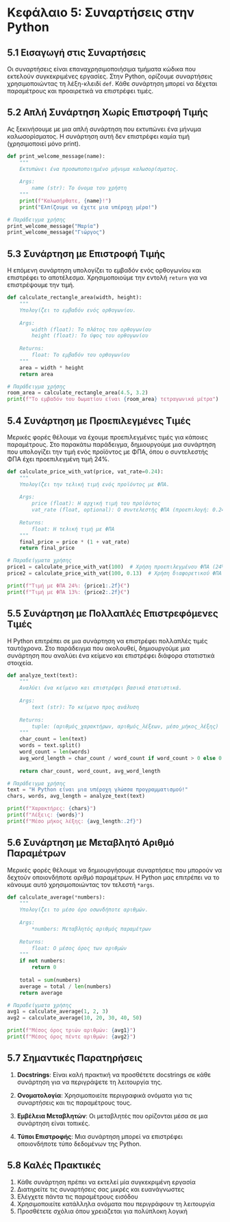 # Κεφάλαιο 5: Συναρτήσεις στην Python

## 5.1 Εισαγωγή στις Συναρτήσεις

Οι συναρτήσεις είναι επαναχρησιμοποιήσιμα τμήματα κώδικα που εκτελούν συγκεκριμένες εργασίες. Στην Python, ορίζουμε συναρτήσεις χρησιμοποιώντας τη λέξη-κλειδί `def`. Κάθε συνάρτηση μπορεί να δέχεται παραμέτρους και προαιρετικά να επιστρέφει τιμές.

## 5.2 Απλή Συνάρτηση Χωρίς Επιστροφή Τιμής

Ας ξεκινήσουμε με μια απλή συνάρτηση που εκτυπώνει ένα μήνυμα καλωσορίσματος. Η συνάρτηση αυτή δεν επιστρέφει καμία τιμή (χρησιμοποιεί μόνο print).

```python
def print_welcome_message(name):
    """
    Εκτυπώνει ένα προσωποποιημένο μήνυμα καλωσορίσματος.
    
    Args:
        name (str): Το όνομα του χρήστη
    """
    print(f"Καλωσήρθατε, {name}!")
    print("Ελπίζουμε να έχετε μια υπέροχη μέρα!")

# Παράδειγμα χρήσης
print_welcome_message("Μαρία")
print_welcome_message("Γιώργος")
```

## 5.3 Συνάρτηση με Επιστροφή Τιμής

Η επόμενη συνάρτηση υπολογίζει το εμβαδόν ενός ορθογωνίου και επιστρέφει το αποτέλεσμα. Χρησιμοποιούμε την εντολή `return` για να επιστρέψουμε την τιμή.

```python
def calculate_rectangle_area(width, height):
    """
    Υπολογίζει το εμβαδόν ενός ορθογωνίου.
    
    Args:
        width (float): Το πλάτος του ορθογωνίου
        height (float): Το ύψος του ορθογωνίου
    
    Returns:
        float: Το εμβαδόν του ορθογωνίου
    """
    area = width * height
    return area

# Παράδειγμα χρήσης
room_area = calculate_rectangle_area(4.5, 3.2)
print(f"Το εμβαδόν του δωματίου είναι {room_area} τετραγωνικά μέτρα")
```

## 5.4 Συνάρτηση με Προεπιλεγμένες Τιμές

Μερικές φορές θέλουμε να έχουμε προεπιλεγμένες τιμές για κάποιες παραμέτρους. Στο παρακάτω παράδειγμα, δημιουργούμε μια συνάρτηση που υπολογίζει την τιμή ενός προϊόντος με ΦΠΑ, όπου ο συντελεστής ΦΠΑ έχει προεπιλεγμένη τιμή 24%.

```python
def calculate_price_with_vat(price, vat_rate=0.24):
    """
    Υπολογίζει την τελική τιμή ενός προϊόντος με ΦΠΑ.
    
    Args:
        price (float): Η αρχική τιμή του προϊόντος
        vat_rate (float, optional): Ο συντελεστής ΦΠΑ (προεπιλογή: 0.24)
    
    Returns:
        float: Η τελική τιμή με ΦΠΑ
    """
    final_price = price * (1 + vat_rate)
    return final_price

# Παραδείγματα χρήσης
price1 = calculate_price_with_vat(100)  # Χρήση προεπιλεγμένου ΦΠΑ (24%)
price2 = calculate_price_with_vat(100, 0.13)  # Χρήση διαφορετικού ΦΠΑ (13%)

print(f"Τιμή με ΦΠΑ 24%: {price1:.2f}€")
print(f"Τιμή με ΦΠΑ 13%: {price2:.2f}€")
```

## 5.5 Συνάρτηση με Πολλαπλές Επιστρεφόμενες Τιμές

Η Python επιτρέπει σε μια συνάρτηση να επιστρέφει πολλαπλές τιμές ταυτόχρονα. Στο παράδειγμα που ακολουθεί, δημιουργούμε μια συνάρτηση που αναλύει ένα κείμενο και επιστρέφει διάφορα στατιστικά στοιχεία.

```python
def analyze_text(text):
    """
    Αναλύει ένα κείμενο και επιστρέφει βασικά στατιστικά.
    
    Args:
        text (str): Το κείμενο προς ανάλυση
    
    Returns:
        tuple: (αριθμός_χαρακτήρων, αριθμός_λέξεων, μέσο_μήκος_λέξης)
    """
    char_count = len(text)
    words = text.split()
    word_count = len(words)
    avg_word_length = char_count / word_count if word_count > 0 else 0
    
    return char_count, word_count, avg_word_length

# Παράδειγμα χρήσης
text = "Η Python είναι μια υπέροχη γλώσσα προγραμματισμού!"
chars, words, avg_length = analyze_text(text)

print(f"Χαρακτήρες: {chars}")
print(f"Λέξεις: {words}")
print(f"Μέσο μήκος λέξης: {avg_length:.2f}")
```

## 5.6 Συνάρτηση με Μεταβλητό Αριθμό Παραμέτρων

Μερικές φορές θέλουμε να δημιουργήσουμε συναρτήσεις που μπορούν να δεχτούν οποιονδήποτε αριθμό παραμέτρων. Η Python μας επιτρέπει να το κάνουμε αυτό χρησιμοποιώντας τον τελεστή `*args`.

```python
def calculate_average(*numbers):
    """
    Υπολογίζει το μέσο όρο οσωνδήποτε αριθμών.
    
    Args:
        *numbers: Μεταβλητός αριθμός παραμέτρων
    
    Returns:
        float: Ο μέσος όρος των αριθμών
    """
    if not numbers:
        return 0
    
    total = sum(numbers)
    average = total / len(numbers)
    return average

# Παραδείγματα χρήσης
avg1 = calculate_average(1, 2, 3)
avg2 = calculate_average(10, 20, 30, 40, 50)

print(f"Μέσος όρος τριών αριθμών: {avg1}")
print(f"Μέσος όρος πέντε αριθμών: {avg2}")
```

## 5.7 Σημαντικές Παρατηρήσεις

1. **Docstrings**: Είναι καλή πρακτική να προσθέτετε docstrings σε κάθε συνάρτηση για να περιγράψετε τη λειτουργία της.

2. **Ονοματολογία**: Χρησιμοποιείτε περιγραφικά ονόματα για τις συναρτήσεις και τις παραμέτρους τους.

3. **Εμβέλεια Μεταβλητών**: Οι μεταβλητές που ορίζονται μέσα σε μια συνάρτηση είναι τοπικές.

4. **Τύποι Επιστροφής**: Μια συνάρτηση μπορεί να επιστρέφει οποιονδήποτε τύπο δεδομένων της Python.

## 5.8 Καλές Πρακτικές

1. Κάθε συνάρτηση πρέπει να εκτελεί μία συγκεκριμένη εργασία
2. Διατηρείτε τις συναρτήσεις σας μικρές και ευανάγνωστες
3. Ελέγχετε πάντα τις παραμέτρους εισόδου
4. Χρησιμοποιείτε κατάλληλα ονόματα που περιγράφουν τη λειτουργία
5. Προσθέτετε σχόλια όπου χρειάζεται για πολύπλοκη λογική
